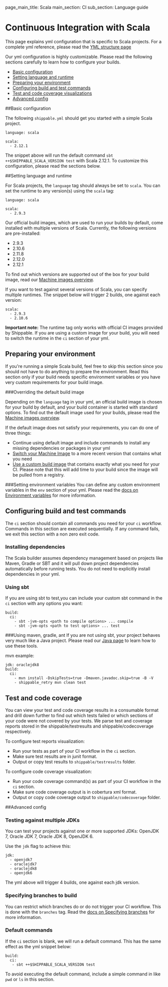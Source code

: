 page_main_title: Scala
main_section: CI
sub_section: Language guide
# Continuous Integration with Scala

This page explains yml configuration that is specific to Scala projects. For a complete yml reference, please read the [YML structure page](yml-structure/)

Our yml configuration is highly customizable. Please read the following sections carefully to learn how to
configure your builds.

-  [Basic configuration](#basic-scala-config)
-  [Setting language and runtime](#language)
-  [Preparing your environment](#environment)
-  [Configuring build and test commands](#build-test)
-  [Test and code coverage visualizations](#test-coverage-reports)
-  [Advanced config](#advanced-config)

<a name="basic-scala-config"></a>
##Basic configuration

The following `shippable.yml` should get you started with a simple Scala project.

```
language: scala

scala:
  - 2.12.1

```

The snippet above will run the default command `sbt ++$SHIPPABLE_SCALA_VERSION test` with Scala 2.12.1. To customize this configuration, please read the sections below.

<a name="language"></a>
##Setting language and runtime

For Scala projects, the `language` tag should always be set to `scala`. You can set the runtime to any version(s) using the `scala` tag:

```
language: scala

scala:
  - 2.9.3
```

Our official build images, which are used to run your builds by default, come installed with multiple versions of Scala. Currently, the following versions are pre-installed:

-  2.9.3
-  2.10.6
-  2.11.8
-  2.12.0
-  2.12.1

To find out which versions are supported out of the box for your build image, read our [Machine images overview](/reference/machine-images-overview/).

If you want to test against several versions of Scala, you can specify multiple runtimes. The snippet below will trigger 2 builds, one against each version:

```
scala:
  - 2.9.3
  - 2.10.6
```

**Important note:** The runtime tag only works with official CI images provided by Shippable. If you are using a custom image for your build, you will need to switch the runtime in the `ci` section of your yml.

<a name="environment"></a>
## Preparing your environment

If you're running a simple Scala build, feel free to skip this section since you should not have to do anything to prepare the environment. Read this section only if your build needs specific environment variables or you have very custom requirements for your build image.

###Overriding the default build image

Depending on the `language` tag in your yml, an official build image is chosen for your build by default, and your build container is started with standard options. To find out the default image used for your builds, please read the [Machine images overview](../reference/machine-images-overview/).

If the default image does not satisfy your requirements, you can do one of three things:

-  Continue using default image and include commands to install any missing dependencies or packages in your yml
-  [Switch your Machine Image](../ci/build-image/#changing-your-default-tag) to a more recent version that contains what you need
-  [Use a custom build image](../ci/custom-docker-image/) that contains exactly what you need for your CI. Please note that this will add time to your build since the image will be pulled from a registry.

###Setting environment variables
You can define any custom environment variables in the `env` section of your yml. Please read the [docs on Environment variables](env-vars/) for more information.

<a name="build-test"></a>
## Configuring build and test commands
The `ci` section should contain all commands you need for your `ci` workflow. Commands in this section are executed sequentially. If any command fails, we exit this section with a non zero exit code.

### Installing dependencies
The Scala builder assumes dependency management based on projects like Maven, Gradle or SBT and it will pull down project dependencies automatically before running tests. You do not need to explicitly install dependencies in your yml.

### Using sbt
If you are using sbt to test,you can include your custom sbt command in the `ci` section with any options you want:  

```
build:
  ci:
    - sbt -jvm-opts <path to compile options> ... compile  
    - sbt -jvm-opts <path to test options> ... test

```

###Using maven, gradle, ant
If you are not using sbt, your project behaves very much like a Java project. Please read our [Java page](java-continuous-integration/) to learn how to use these tools.

mvn example:

```
jdk: oraclejdk8
build:
  ci:
    - mvn install -DskipTests=true -Dmaven.javadoc.skip=true -B -V
    - shippable_retry mvn clean test

```

<a name="test-coverage-reports"></a>
## Test and code coverage

You can view your test and code coverage results in a consumable format and drill down further to find out which tests failed or which sections of your code were not covered by your tests. We parse test and coverage reports stored in the shippable/testresults and shippable/codecoverage respectively.

To configure test reports visualization:

-  Run your tests as part of your CI workflow in the `ci` section.
-  Make sure test results are in junit format.
-  Output or copy test results to `shippable/testresults` folder.

To configure code coverage visualization:

-  Run your code coverage command(s) as part of your CI workflow in the `ci` section.
-  Make sure code coverage output is in cobertura xml format.
-  Output or copy code coverage output to `shippable/codecoverage` folder.

<a name="advanced-config"></a>
##Advanced config

### Testing against multiple JDKs
You can test your projects against one or more supported JDKs: OpenJDK 7, Oracle JDK 7, Oracle JDK 8, OpenJDK 6.

Use the `jdk` flag to achieve this:

```
jdk:
  - openjdk7
  - oraclejdk7
  - oraclejdk8
  - openjdk6
```
The yml above will trigger 4 builds, one against each jdk version.

### Specifying branches to build
You can restrict which branches do or do not trigger your CI workflow. This is done with the `branches` tag. Read the [docs on Specifying branches](specify-branches/) for more information.

### Default commands

If the `ci` section is blank, we will run a default command. This has the same effect as the yml snippet below:

```
build:
  ci:
   - sbt ++$SHIPPABLE_SCALA_VERSION test
```

To avoid executing the default command, include a simple command in like `pwd` or `ls` in this section.
